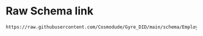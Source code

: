 # Raw Schema link
    https://raw.githubusercontent.com/Cosmodude/Gyre_DID/main/schema/EmployeeSchema.json
    

